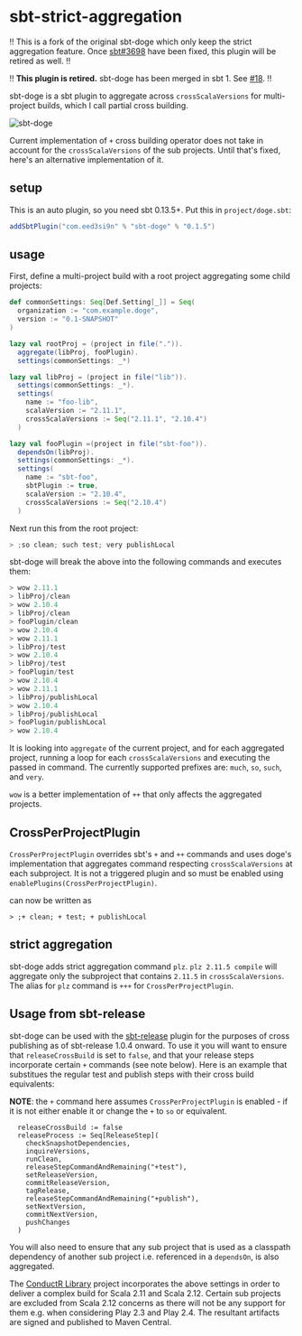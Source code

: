 sbt-strict-aggregation
========

:bangbang: This is a fork of the original sbt-doge which only keep the strict aggregation feature. Once [sbt#3698](https://github.com/sbt/sbt/issues/3698) have been fixed, this plugin will be retired as well. :bangbang:

:bangbang: **This plugin is retired.** sbt-doge has been merged in sbt 1. See [#18](https://github.com/sbt/sbt-doge/issues/18). :bangbang:

sbt-doge is a sbt plugin to aggregate across `crossScalaVersions` for multi-project builds, which I call partial cross building.

![sbt-doge](sbt-doge.png?raw=true)

Current implementation of `+` cross building operator does not take in account for the `crossScalaVersions` of the sub projects. Until that's fixed, here's an alternative implementation of it.

setup
-----

This is an auto plugin, so you need sbt 0.13.5+. Put this in `project/doge.sbt`:

```scala
addSbtPlugin("com.eed3si9n" % "sbt-doge" % "0.1.5")
```

usage
-----

First, define a multi-project build with a root project aggregating some child projects:

```scala
def commonSettings: Seq[Def.Setting[_]] = Seq(
  organization := "com.example.doge",
  version := "0.1-SNAPSHOT"
)

lazy val rootProj = (project in file(".")).
  aggregate(libProj, fooPlugin).
  settings(commonSettings: _*)

lazy val libProj = (project in file("lib")).
  settings(commonSettings: _*).
  settings(
    name := "foo-lib",
    scalaVersion := "2.11.1",
    crossScalaVersions := Seq("2.11.1", "2.10.4")
  )

lazy val fooPlugin =(project in file("sbt-foo")).
  dependsOn(libProj).
  settings(commonSettings: _*).
  settings(
    name := "sbt-foo",
    sbtPlugin := true,
    scalaVersion := "2.10.4",
    crossScalaVersions := Seq("2.10.4")
  )
```

Next run this from the root project:

```scala
> ;so clean; such test; very publishLocal
```

sbt-doge will break the above into the following commands and executes them:

```scala
> wow 2.11.1
> libProj/clean
> wow 2.10.4
> libProj/clean
> fooPlugin/clean
> wow 2.10.4
> wow 2.11.1
> libProj/test
> wow 2.10.4
> libProj/test
> fooPlugin/test
> wow 2.10.4
> wow 2.11.1
> libProj/publishLocal
> wow 2.10.4
> libProj/publishLocal
> fooPlugin/publishLocal
> wow 2.10.4
```

It is looking into `aggregate` of the current project, and for each aggregated project, running a loop for each `crossScalaVersions` and executing the passed in command. The currently supported prefixes are: `much`, `so`, `such`, and `very`.

`wow` is a better implementation of `++` that only affects the aggregated projects.

## CrossPerProjectPlugin

`CrossPerProjectPlugin` overrides sbt's `+` and `++` commands and uses doge's implementation that aggregates command respecting `crossScalaVersions` at each subproject. It is not a triggered plugin and so must be enabled using `enablePlugins(CrossPerProjectPlugin)`.

can now be written as

    > ;+ clean; + test; + publishLocal

## strict aggregation

sbt-doge adds strict aggregation command `plz`. `plz 2.11.5 compile` will aggregate only the subproject that contains `2.11.5` in `crossScalaVersions`. The alias for `plz` command is `+++` for `CrossPerProjectPlugin`.

## Usage from sbt-release

sbt-doge can be used with the [sbt-release](https://github.com/sbt/sbt-release) plugin for the purposes of cross publishing as of sbt-release 1.0.4 onward. To use it you will want to ensure that `releaseCrossBuild` is set to `false`, and that your release steps incorporate certain `+` commands (see note below). Here is an example that substitues the regular test and publish steps with their cross build equivalents:

**NOTE**: the `+` command here assumes `CrossPerProjectPlugin` is enabled - if it is not either enable it or change the `+` to `so` or equivalent.

      releaseCrossBuild := false
      releaseProcess := Seq[ReleaseStep](
        checkSnapshotDependencies,
        inquireVersions,
        runClean,
        releaseStepCommandAndRemaining("+test"),
        setReleaseVersion,
        commitReleaseVersion,
        tagRelease,
        releaseStepCommandAndRemaining("+publish"),
        setNextVersion,
        commitNextVersion,
        pushChanges
      )

You will also need to ensure that any sub project that is used as a classpath dependency of another sub project i.e. referenced in a `dependsOn`, is also aggregated.

The [ConductR Library](https://github.com/typesafehub/conductr-lib) project incorporates the above settings in order to deliver a complex build for Scala 2.11 and Scala 2.12. Certain sub projects are excluded from Scala 2.12 concerns as there will not be any support for them e.g. when considering Play 2.3 and Play 2.4. The resultant artifacts are signed and published to Maven Central.
